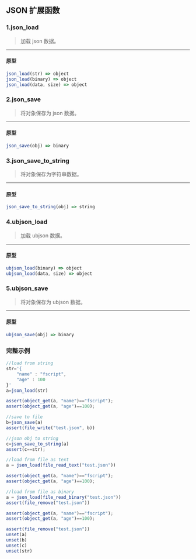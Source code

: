 ## JSON 扩展函数

### 1.json\_load

> 加载 json 数据。
----------------------------

#### 原型

```js
json_load(str) => object
json_load(binary) => object
json_load(data, size) => object
```

### 2.json\_save

> 将对象保存为 json 数据。
----------------------------

#### 原型

```js
json_save(obj) => binary 
```

### 3.json\_save\_to\_string

> 将对象保存为字符串数据。
----------------------------

#### 原型

```js
json_save_to_string(obj) => string 
```

### 4.ubjson\_load

> 加载 ubjson 数据。
----------------------------

#### 原型

```js
ubjson_load(binary) => object
ubjson_load(data, size) => object
```

### 5.ubjson\_save

> 将对象保存为 ubjson 数据。
----------------------------

#### 原型

```js
ubjson_save(obj) => binary
```

### 完整示例

```js
//load from string
str='{
    "name" : "fscript",
    "age" : 100
}'
a=json_load(str)

assert(object_get(a, "name")=="fscript");
assert(object_get(a, "age")==100);

//save to file
b=json_save(a)
assert(file_write("test.json", b))

//json obj to string
c=json_save_to_string(a)
assert(c==str);

//load from file as text
a = json_load(file_read_text("test.json"))

assert(object_get(a, "name")=="fscript");
assert(object_get(a, "age")==100);

//load from file as binary
a = json_load(file_read_binary("test.json"))
assert(file_remove("test.json"))

assert(object_get(a, "name")=="fscript");
assert(object_get(a, "age")==100);

assert(file_remove("test.json"))
unset(a)
unset(b)
unset(c)
unset(str)
```
